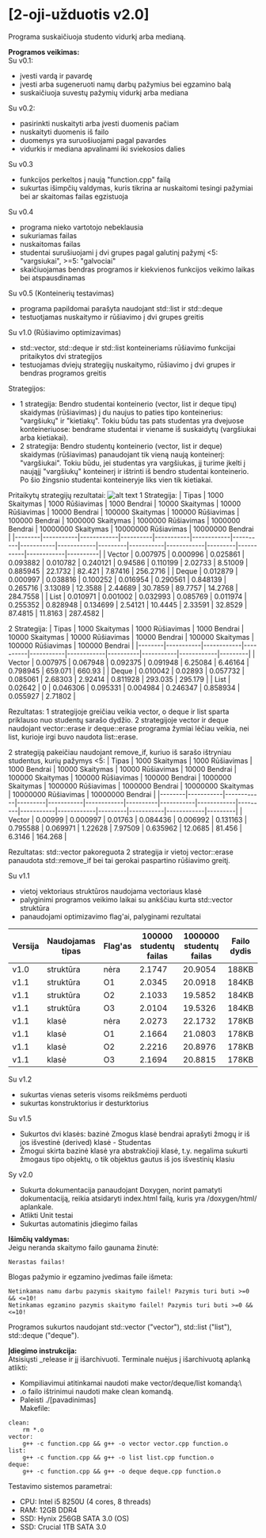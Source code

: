 # [2-oji-užduotis v2.0]

Programa suskaičiuoja studento vidurkį arba medianą.

**Programos veikimas:**\
Su v0.1:
- įvesti vardą ir pavardę
- įvesti arba sugeneruoti namų darbų pažymius bei egzamino balą
- suskaičiuoja suvestų pažymių vidurkį arba mediana

Su v0.2:
- pasirinkti nuskaityti arba įvesti duomenis pačiam
- nuskaityti duomenis iš failo
- duomenys yra suruošiuojami pagal pavardes
- vidurkis ir mediana apvalinami iki sviekosios dalies

Su v0.3
- funkcijos perkeltos į naują "function.cpp" failą
- sukurtas išimpčių valdymas, kuris tikrina ar nuskaitomi tesingi pažymiai bei ar skaitomas failas egzistuoja

Su v0.4
- programa nieko vartotojo nebeklausia
- sukuriamas failas
- nuskaitomas failas
- studentai surušiuojami į dvi grupes pagal galutinį pažymį <5: "vargsiukai", >=5: "galvociai"
- skaičiuojamas bendras programos ir kiekvienos funkcijos veikimo laikas bei atspausdinamas

Su v0.5 (Konteinerių testavimas)
- programa papildomai parašyta naudojant std::list ir std::deque
- testuotjamas nuskaitymo ir rūšiavimo į dvi grupes greitis

Su v1.0 (Rūšiavimo optimizavimas)
- std::vector, std::deque ir std::list konteineriams rūšiavimo funkcijai pritaikytos dvi strategijos
- testuojamas dviejų strategijų nuskaitymo, rūšiavimo į dvi grupes ir bendras programos greitis

Strategijos:
- 1 strategija: Bendro studentai konteinerio (vector, list ir deque tipų) skaidymas (rūšiavimas) į du naujus to paties tipo konteinerius: "vargšiukų" ir "kietiakų". Tokiu būdu tas pats studentas yra dvejuose konteineriuose: bendrame studentai ir viename iš suskaidytų (vargšiukai arba kietiakai).
- 2 strategija: Bendro studentų konteinerio (vector, list ir deque) skaidymas (rūšiavimas) panaudojant tik vieną naują konteinerį: "vargšiukai". Tokiu būdu, jei studentas yra vargšiukas, jį turime įkelti į naująjį "vargšiukų" konteinerį ir ištrinti iš bendro studentai konteinerio. Po šio žingsnio studentai konteineryje liks vien tik kietiakai. 

Pritaikytų strategijų rezultatai:
![alt text](https://i.imgur.com/Hc91QcR.png)
1 Strategija:
| Tipas | 1000 Skaitymas | 1000 Rūšiavimas | 1000 Bendrai  | 10000 Skaitymas | 10000 Rūšiavimas | 10000 Bendrai  | 100000 Skaitymas | 100000 Rūšiavimas | 100000 Bendrai | 1000000 Skaitymas | 1000000 Rūšiavimas | 1000000 Bendrai | 10000000 Skaitymas | 10000000 Rūšiavimas | 10000000 Bendrai  |
|--------|-----------|------------|----------|-----------|------------|----------|-----------|------------|---------|-----------|------------|---------|-----------|------------|----------|
| Vector | 0.007975  | 0.000996   | 0.025861 | 0.093882  | 0.010782   | 0.240121 | 0.94586   | 0.110199   | 2.02733 | 8.51009   | 0.885945   | 22.1732 | 82.421    | 7.87416    | 256.2716 |
| Deque  | 0.012879  | 0.000997   | 0.038816 | 0.100252  | 0.016954   | 0.290561 | 0.848139  | 0.265716   | 3.13089 | 12.3588   | 2.44689    | 30.7859 | 89.7757   | 14.2768    | 284.7558 |
| List   | 0.010971  | 0.001002   | 0.032993 | 0.085769  | 0.011974   | 0.255352 | 0.828948  | 0.134699   | 2.54121 | 10.4445   | 2.33591    | 32.8529 | 87.4815   | 11.8163    | 287.4582 |

2 Strategija:
| Tipas | 1000 Skaitymas | 1000 Rūšiavimas | 1000 Bendrai  | 10000 Skaitymas | 10000 Rūšiavimas | 10000 Bendrai  | 100000 Skaitymas | 100000 Rūšiavimas | 100000 Bendrai |
|--------|-----------|------------|----------|-----------|------------|----------|-----------|------------|---------|
| Vector | 0.007975  | 0.067948   | 0.092375 | 0.091948  | 6.25084    | 6.46164  | 0.798945  | 659.071    | 660.93  |
| Deque  | 0.010042  | 0.02893    | 0.057732 | 0.085061  | 2.68303    | 2.92414  | 0.811928  | 293.035    | 295.179 |
| List   | 0.02642   | 0          | 0.046306 | 0.095331  | 0.004984   | 0.246347 | 0.858934  | 0.055927   | 2.71802 |

Rezultatas: 1 strategijoje greičiau veikia vector, o deque ir list sparta priklauso nuo studentų sarašo dydžio. 2 strategijoje vector ir deque naudojant vector::erase ir deque::erase programa žymiai lėčiau veikia, nei list, kurioje irgi buvo naudota list::erase.

2 strategiją pakeičiau naudojant remove_if, kuriuo iš sarašo ištryniau studentus, kurių pažymys <5:
| Tipas | 1000 Skaitymas | 1000 Rūšiavimas | 1000 Bendrai | 10000 Skaitymas | 10000 Rūšiavimas | 10000 Bendrai  | 100000 Skaitymas | 100000 Rūšiavimas | 100000 Bendrai | 1000000 Skaitymas | 1000000 Rūšiavimas | 1000000 Bendrai | 10000000 Skaitymas | 10000000 Rūšiavimas | 10000000 Bendrai |
|--------|-----------|------------|---------|-----------|------------|----------|-----------|------------|---------|-----------|------------|---------|-----------|------------|---------|
| Vector | 0.00999   | 0.000997   | 0.01763 | 0.084436  | 0.006992   | 0.131163 | 0.795588  | 0.069971   | 1.22628 | 7.97509   | 0.635962   | 12.0685 | 81.456    | 6.3146     | 164.268 |

Rezultatas: std::vector pakoreguota 2 strategija ir vietoj vector::erase panaudota std::remove_if bei tai gerokai paspartino rūšiavimo greitį.

Su v1.1
- vietoj vektoriaus struktūros naudojama vectoriaus klasė
- palyginimi programos veikimo laikai su ankščiau kurta std::vector struktūra
- panaudojami optimizavimo flag'ai, palyginami rezultatai

| Versija  | Naudojamas tipas | Flag'as | 100000 studentų failas | 1000000 studentų failas | Failo dydis |
| ------------- | ------------- | ------------- | ------------- | ------------- | ------------- |
| v1.0 | struktūra | nėra | 2.1747 | 20.9054 | 188KB |
| v1.1 | struktūra | O1 | 2.0345 | 20.0918 | 184KB |
| v1.1 | struktūra| O2 | 2.1033 | 19.5852 | 184KB |
| v1.1 | struktūra| O3 | 2.0104 | 19.5326 | 184KB |
| v1.1 | klasė | nėra | 2.0273 | 22.1732 | 178KB |
| v1.1 | klasė | O1 | 2.1664 | 21.0803 | 178KB |
| v1.1 | klasė| O2 | 2.2216 | 20.8976 | 178KB |
| v1.1 | klasė| O3 | 2.1694 | 20.8815 | 178KB |

Su v1.2
- sukurtas vienas seteris visoms reikšmėms perduoti
- sukurtas konstruktorius ir desturktorius

Su v1.5
- Sukurtos dvi klasės: bazinė Zmogus klasė bendrai aprašyti žmogų ir iš jos išvestinė (derived) klasė - Studentas
- Žmogui skirta bazinė klasė yra abstrakčioji klasė, t.y. negalima sukurti žmogaus tipo objektų, o tik objektus gautus iš jos išvestinių klasiu

Sy v2.0
- Sukurta dokumentacija panaudojant Doxygen, norint pamatyti dokumentaciją, reikia atsidaryti index.html failą, kuris yra /doxygen/html/ aplankale.
- Atlikti Unit testai
- Sukurtas automatinis įdiegimo failas

**Išimčių valdymas:**\
Jeigu neranda skaitymo failo gaunama žinutė:
```
Nerastas failas!
```
Blogas pažymio ir egzamino įvedimas faile išmeta:
```
Netinkamas namu darbu pazymis skaitymo failel! Pazymis turi buti >=0 && <=10!
Netinkamas egzamino pazymis skaitymo failel! Pazymis turi buti >=0 && <=10!
```
Programos sukurtos naudojant std::vector ("vector"), std::list ("list"), std::deque ("deque").

**Įdiegimo instrukcija:**\
Atsisiųsti _release ir jį išarchivuoti. Terminale nuėjus į išarchivuotą aplanką atlikti:
- Kompiliavimui atitinkamai naudoti make vector/deque/list komandą:\
- .o failo ištrinimui naudoti make clean komandą.
- Paleisti ./[pavadinimas]\
Makefile:
```
clean:
	rm *.o
vector: 
	g++ -c function.cpp && g++ -o vector vector.cpp function.o
list: 
	g++ -c function.cpp && g++ -o list list.cpp function.o
deque: 
	g++ -c function.cpp && g++ -o deque deque.cpp function.o
```

Testavimo sistemos parametrai: 
- CPU: Intel i5 8250U (4 cores, 8 threads)
- RAM: 12GB DDR4
- SSD: Hynix 256GB SATA 3.0 (OS)
- SSD: Crucial 1TB SATA 3.0
